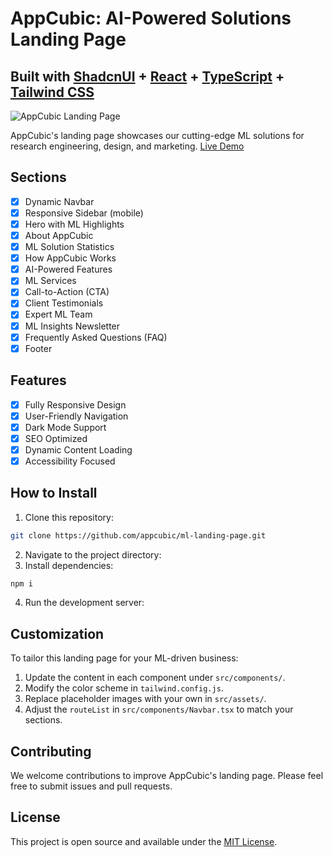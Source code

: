 # AppCubic: AI-Powered Solutions Landing Page

## Built with [ShadcnUI](https://ui.shadcn.com/) + [React](https://react.dev/) + [TypeScript](https://www.typescriptlang.org/) + [Tailwind CSS](https://tailwindcss.com/)

![AppCubic Landing Page](https://images.unsplash.com/photo-1485827404703-89b55fcc595e?ixlib=rb-4.0.3&ixid=M3wxMjA3fDB8MHxwaG90by1wYWdlfHx8fGVufDB8fHx8fA%3D%3D&auto=format&fit=crop&w=1200&q=80)

AppCubic's landing page showcases our cutting-edge ML solutions for research engineering, design, and marketing. [Live Demo](https://appcubic.com)

## Sections

- [x] Dynamic Navbar
- [x] Responsive Sidebar (mobile)
- [x] Hero with ML Highlights
- [x] About AppCubic
- [x] ML Solution Statistics
- [x] How AppCubic Works
- [x] AI-Powered Features
- [x] ML Services
- [x] Call-to-Action (CTA)
- [x] Client Testimonials
- [x] Expert ML Team
- [x] ML Insights Newsletter
- [x] Frequently Asked Questions (FAQ)
- [x] Footer

## Features

- [x] Fully Responsive Design
- [x] User-Friendly Navigation
- [x] Dark Mode Support
- [x] SEO Optimized
- [x] Dynamic Content Loading
- [x] Accessibility Focused

## How to Install

1. Clone this repository:
```bash
git clone https://github.com/appcubic/ml-landing-page.git
```
2. Navigate to the project directory:
3. Install dependencies:
```bash
npm i
```
4. Run the development server:


## Customization

To tailor this landing page for your ML-driven business:

1. Update the content in each component under `src/components/`.
2. Modify the color scheme in `tailwind.config.js`.
3. Replace placeholder images with your own in `src/assets/`.
4. Adjust the `routeList` in `src/components/Navbar.tsx` to match your sections.

## Contributing

We welcome contributions to improve AppCubic's landing page. Please feel free to submit issues and pull requests.

## License

This project is open source and available under the [MIT License](LICENSE).
